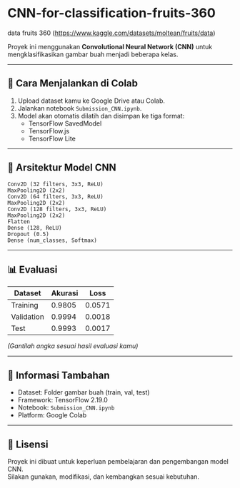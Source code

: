 # CNN-for-classification-fruits-360

data fruits 360 (https://www.kaggle.com/datasets/moltean/fruits/data)

Proyek ini menggunakan **Convolutional Neural Network (CNN)** untuk mengklasifikasikan gambar buah menjadi beberapa kelas.  

---

## 🚀 Cara Menjalankan di Colab

1. Upload dataset kamu ke Google Drive atau Colab.
2. Jalankan notebook `Submission_CNN.ipynb`.
3. Model akan otomatis dilatih dan disimpan ke tiga format:
   - TensorFlow SavedModel
   - TensorFlow.js
   - TensorFlow Lite

---

## 🧠 Arsitektur Model CNN

```text
Conv2D (32 filters, 3x3, ReLU)
MaxPooling2D (2x2)
Conv2D (64 filters, 3x3, ReLU)
MaxPooling2D (2x2)
Conv2D (128 filters, 3x3, ReLU)
MaxPooling2D (2x2)
Flatten
Dense (128, ReLU)
Dropout (0.5)
Dense (num_classes, Softmax)
```

---

## 📊 Evaluasi

| Dataset    |   Akurasi  |  Loss  |
|------------|------------|--------|
| Training   |   0.9805   | 0.0571 |
| Validation |   0.9994   | 0.0018 |
| Test       |   0.9993   | 0.0017 |

*(Gantilah angka sesuai hasil evaluasi kamu)*

---

## 🧾 Informasi Tambahan

- Dataset: Folder gambar buah (train, val, test)
- Framework: TensorFlow 2.19.0
- Notebook: `Submission_CNN.ipynb`
- Platform: Google Colab

---

## 🪪 Lisensi

Proyek ini dibuat untuk keperluan pembelajaran dan pengembangan model CNN.  
Silakan gunakan, modifikasi, dan kembangkan sesuai kebutuhan.
